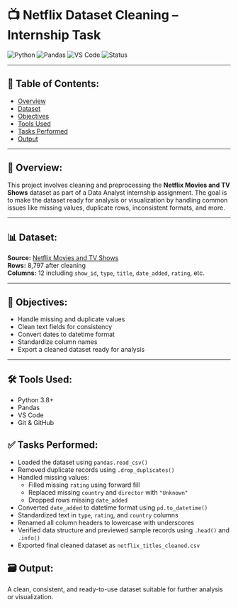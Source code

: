 # 📺 Netflix Dataset Cleaning – Internship Task

![Python](https://img.shields.io/badge/Python-3.8+-blue?logo=python)
![Pandas](https://img.shields.io/badge/Pandas-Data%20Cleaning-green)
![VS Code](https://img.shields.io/badge/Editor-VS%20Code-blue?logo=visualstudiocode&logoColor=white)
![Status](https://img.shields.io/badge/Status-Completed-brightgreen)

---

## 📑 Table of Contents:

- [Overview](#-overview)
- [Dataset](#-dataset)
- [Objectives](#-objectives)
- [Tools Used](#-tools-used)
- [Tasks Performed](#-tasks-Performed)
- [Output](#-output)

---

## 🧾 Overview:

This project involves cleaning and preprocessing the **Netflix Movies and TV Shows** dataset as part of a Data Analyst internship assignment. The goal is to make the dataset ready for analysis or visualization by handling common issues like missing values, duplicate rows, inconsistent formats, and more.

---

## 📊 Dataset:

**Source:** [Netflix Movies and TV Shows](https://www.kaggle.com/datasets/shivamb/netflix-shows)  
**Rows:** 8,797 after cleaning  
**Columns:** 12 including `show_id`, `type`, `title`, `date_added`, `rating`, etc.

---

## 🎯 Objectives:

- Handle missing and duplicate values
- Clean text fields for consistency
- Convert dates to datetime format
- Standardize column names
- Export a cleaned dataset ready for analysis

---

## 🛠 Tools Used:

- Python 3.8+
- Pandas
- VS Code
- Git & GitHub

## ✅ Tasks Performed:

- Loaded the dataset using `pandas.read_csv()`
- Removed duplicate records using `.drop_duplicates()`
- Handled missing values:
  - Filled missing `rating` using forward fill
  - Replaced missing `country` and `director` with `"Unknown"`
  - Dropped rows missing `date_added`
- Converted `date_added` to datetime format using `pd.to_datetime()`
- Standardized text in `type`, `rating`, and `country` columns
- Renamed all column headers to lowercase with underscores
- Verified data structure and previewed sample records using `.head()` and `.info()`
- Exported final cleaned dataset as `netflix_titles_cleaned.csv`

## 🗃 Output:

A clean, consistent, and ready-to-use dataset suitable for further analysis or visualization.
